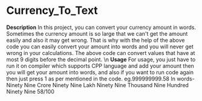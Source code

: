 # Currency_To_Text
**Description** 
In this project, you can convert your currency amount in words.
Sometimes the currency amount is so large that we can't get the amount easily and also it may get wrong. That is why with the help of the above code you can easily convert your amount into words and you will never get wrong in your calculations. The above code can convert values that have at most 9 digits before the decimal point.
\n
**Usage**
For usage, you just have to run it on compiler which supports CPP language and add your amount then you will get your amount into words, and also if you want to run code again then just press 1 as per mentioned in the code.
eg.999999999.58  In words- Ninety Nine Crore Ninety Nine Lakh Ninety Nine Thousand Nine Hundred Ninety Nine 58/100

